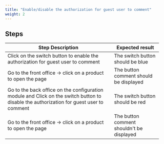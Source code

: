 ```yaml
---
title: "Enable/disable the authorization for guest user to comment"
weight: 2
---
```

## Steps
| Step Description | Expected result |
| ----- | ----- |
| Click on the switch button to enable the authorization for guest user to comment | The switch button should be blue |
| Go to the front office -> click on a product to open the page | The button comment should be displayed |
| Go to the back office on the configuration module and Click on the switch button to disable the authorization for guest user to comment | The switch button should be red |
| Go to the front office -> click on a product to open the page | The button comment shouldn't be displayed |
